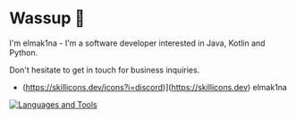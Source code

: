 # Wassup 👋
I'm elmak1na - I'm a software developer interested in Java, Kotlin and Python.

Don't hesitate to get in touch for business inquiries.
- (https://skillicons.dev/icons?i=discord)](https://skillicons.dev) elmak1na

[![Languages and Tools](https://skillicons.dev/icons?i=discord)](https://skillicons.dev)
